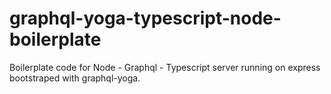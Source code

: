 # graphql-yoga-typescript-node-boilerplate
Boilerplate code for Node - Graphql - Typescript server running on express bootstraped with graphql-yoga.

